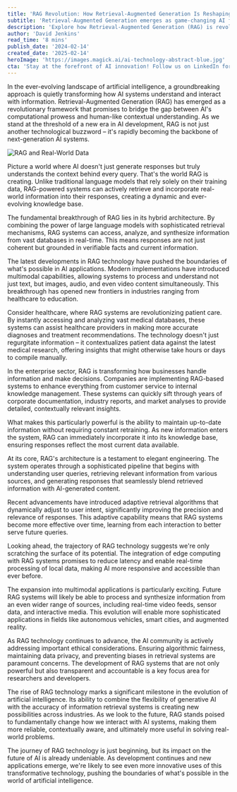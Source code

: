 ```yaml
---
title: 'RAG Revolution: How Retrieval-Augmented Generation Is Reshaping the Future of AI'
subtitle: 'Retrieval-Augmented Generation emerges as game-changing AI framework'
description: 'Explore how Retrieval-Augmented Generation (RAG) is revolutionizing AI systems by combining powerful language models with real-time information retrieval, enabling more accurate and contextually aware artificial intelligence across industries from healthcare to enterprise solutions.'
author: 'David Jenkins'
read_time: '8 mins'
publish_date: '2024-02-14'
created_date: '2025-02-14'
heroImage: 'https://images.magick.ai/ai-technology-abstract-blue.jpg'
cta: 'Stay at the forefront of AI innovation! Follow us on LinkedIn for daily updates on groundbreaking developments in RAG technology and artificial intelligence.'
---
```


In the ever-evolving landscape of artificial intelligence, a groundbreaking approach is quietly transforming how AI systems understand and interact with information. Retrieval-Augmented Generation (RAG) has emerged as a revolutionary framework that promises to bridge the gap between AI's computational prowess and human-like contextual understanding. As we stand at the threshold of a new era in AI development, RAG is not just another technological buzzword – it's rapidly becoming the backbone of next-generation AI systems.

![RAG and Real-World Data](https://i.magick.ai/PIXE/1739533584918_magick_img.webp)

Picture a world where AI doesn't just generate responses but truly understands the context behind every query. That's the world RAG is creating. Unlike traditional language models that rely solely on their training data, RAG-powered systems can actively retrieve and incorporate real-world information into their responses, creating a dynamic and ever-evolving knowledge base.

The fundamental breakthrough of RAG lies in its hybrid architecture. By combining the power of large language models with sophisticated retrieval mechanisms, RAG systems can access, analyze, and synthesize information from vast databases in real-time. This means responses are not just coherent but grounded in verifiable facts and current information.

The latest developments in RAG technology have pushed the boundaries of what's possible in AI applications. Modern implementations have introduced multimodal capabilities, allowing systems to process and understand not just text, but images, audio, and even video content simultaneously. This breakthrough has opened new frontiers in industries ranging from healthcare to education.

Consider healthcare, where RAG systems are revolutionizing patient care. By instantly accessing and analyzing vast medical databases, these systems can assist healthcare providers in making more accurate diagnoses and treatment recommendations. The technology doesn't just regurgitate information – it contextualizes patient data against the latest medical research, offering insights that might otherwise take hours or days to compile manually.

In the enterprise sector, RAG is transforming how businesses handle information and make decisions. Companies are implementing RAG-based systems to enhance everything from customer service to internal knowledge management. These systems can quickly sift through years of corporate documentation, industry reports, and market analyses to provide detailed, contextually relevant insights.

What makes this particularly powerful is the ability to maintain up-to-date information without requiring constant retraining. As new information enters the system, RAG can immediately incorporate it into its knowledge base, ensuring responses reflect the most current data available.

At its core, RAG's architecture is a testament to elegant engineering. The system operates through a sophisticated pipeline that begins with understanding user queries, retrieving relevant information from various sources, and generating responses that seamlessly blend retrieved information with AI-generated content.

Recent advancements have introduced adaptive retrieval algorithms that dynamically adjust to user intent, significantly improving the precision and relevance of responses. This adaptive capability means that RAG systems become more effective over time, learning from each interaction to better serve future queries.

Looking ahead, the trajectory of RAG technology suggests we're only scratching the surface of its potential. The integration of edge computing with RAG systems promises to reduce latency and enable real-time processing of local data, making AI more responsive and accessible than ever before.

The expansion into multimodal applications is particularly exciting. Future RAG systems will likely be able to process and synthesize information from an even wider range of sources, including real-time video feeds, sensor data, and interactive media. This evolution will enable more sophisticated applications in fields like autonomous vehicles, smart cities, and augmented reality.

As RAG technology continues to advance, the AI community is actively addressing important ethical considerations. Ensuring algorithmic fairness, maintaining data privacy, and preventing biases in retrieval systems are paramount concerns. The development of RAG systems that are not only powerful but also transparent and accountable is a key focus area for researchers and developers.

The rise of RAG technology marks a significant milestone in the evolution of artificial intelligence. Its ability to combine the flexibility of generative AI with the accuracy of information retrieval systems is creating new possibilities across industries. As we look to the future, RAG stands poised to fundamentally change how we interact with AI systems, making them more reliable, contextually aware, and ultimately more useful in solving real-world problems.

The journey of RAG technology is just beginning, but its impact on the future of AI is already undeniable. As development continues and new applications emerge, we're likely to see even more innovative uses of this transformative technology, pushing the boundaries of what's possible in the world of artificial intelligence.